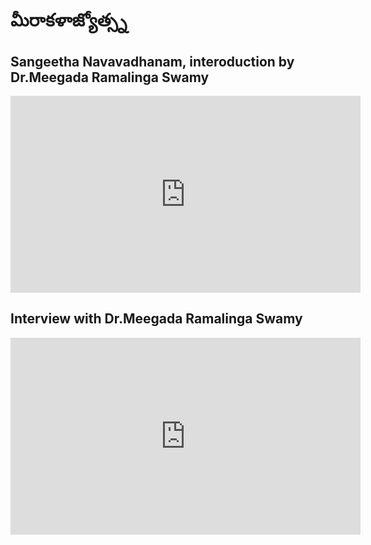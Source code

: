# మీరాకళాజ్యోత్స్న






## Sangeetha Navavadhanam, interoduction by Dr.Meegada Ramalinga Swamy

<iframe width="560" height="315" src="https://www.youtube.com/embed/uPI-nY8Hwas" frameborder="0" allow="accelerometer; autoplay; encrypted-media; gyroscope; picture-in-picture" allowfullscreen></iframe>

## Interview with Dr.Meegada Ramalinga Swamy

<iframe width="560" height="315" src="https://www.youtube.com/embed/HdqfAopzKDk" frameborder="0" allow="accelerometer; autoplay; encrypted-media; gyroscope; picture-in-picture" allowfullscreen></iframe>



